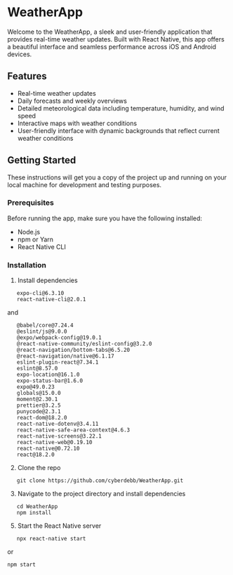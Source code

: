# WeatherApp

Welcome to the WeatherApp, a sleek and user-friendly application that provides real-time weather updates. Built with React Native, this app offers a beautiful interface and seamless performance across iOS and Android devices.

## Features

- Real-time weather updates
- Daily forecasts and weekly overviews   
- Detailed meteorological data including temperature, humidity, and wind speed
- Interactive maps with weather conditions
- User-friendly interface with dynamic backgrounds that reflect current weather conditions

## Getting Started

These instructions will get you a copy of the project up and running on your local machine for development and testing purposes.

### Prerequisites

Before running the app, make sure you have the following installed:
- Node.js
- npm or Yarn
- React Native CLI

### Installation

1. Install dependencies
```
   expo-cli@6.3.10
   react-native-cli@2.0.1
```
and 
```
   @babel/core@7.24.4
   @eslint/js@9.0.0
   @expo/webpack-config@19.0.1
   @react-native-community/eslint-config@3.2.0
   @react-navigation/bottom-tabs@6.5.20
   @react-navigation/native@6.1.17
   eslint-plugin-react@7.34.1
   eslint@8.57.0
   expo-location@16.1.0
   expo-status-bar@1.6.0
   expo@49.0.23
   globals@15.0.0
   moment@2.30.1
   prettier@3.2.5
   punycode@2.3.1
   react-dom@18.2.0
   react-native-dotenv@3.4.11
   react-native-safe-area-context@4.6.3
   react-native-screens@3.22.1
   react-native-web@0.19.10
   react-native@0.72.10
   react@18.2.0
```
2. Clone the repo
```
   git clone https://github.com/cyberdebb/WeatherApp.git
```
3. Navigate to the project directory and install dependencies
```
   cd WeatherApp
   npm install
```
5. Start the React Native server
```
   npx react-native start
```
or 
```
npm start
```
